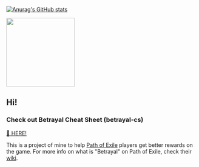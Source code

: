 [![Anurag's GitHub stats](https://github-readme-stats.vercel.app/api?username=HashBR&show_icons=true&theme=monokai)](https://github.com/anuraghazra/github-readme-stats)

<img height="180em" src="https://github-readme-stats.vercel.app/api/top-langs/?username=HashBR&layout=compact&langs_count=5&theme=monokai"/>

## Hi!

### Check out Betrayal Cheat Sheet (betrayal-cs) 

[🔗 HERE!](https://hashbr.github.io/betrayal-cs?code=SgBYwEuMzXShGaEQAFUFIwEapJoCEQI=)

This is a project of mine to help [Path of Exile](https://www.pathofexile.com/) players get better rewards on the game. For more info on what is "Betrayal" on Path of Exile, check their [wiki](https://www.poewiki.net/wiki/Immortal_Syndicate).

<!--
**HashBR/HashBR** is a ✨ _special_ ✨ repository because its `README.md` (this file) appears on your GitHub profile.

Here are some ideas to get you started:

- 🔭 I’m currently working on ...
- 🌱 I’m currently learning ...
- 👯 I’m looking to collaborate on ...
- 🤔 I’m looking for help with ...
- 💬 Ask me about ...
- 📫 How to reach me: ...
- 😄 Pronouns: ...
- ⚡ Fun fact: ...
-->
